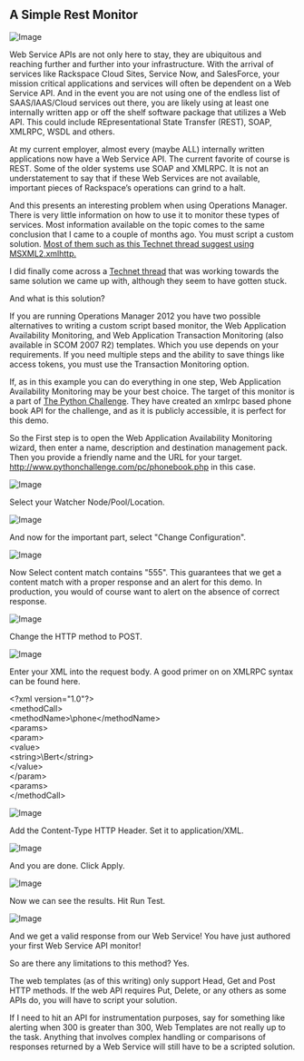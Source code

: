 ## A Simple Rest Monitor

![Image](https://raw.githubusercontent.com/y0y0dyn3/opsmanfan/master/simplerestmonitor/docs/blog-banner.png)

Web Service APIs are not only here to stay, they are ubiquitous and reaching further and further into your infrastructure. With the arrival of services like Rackspace Cloud Sites, Service Now, and SalesForce, your mission critical applications and services will often be dependent on a Web Service API. And in the event you are not using one of the endless list of SAAS/IAAS/Cloud services out there, you are likely using at least one internally written app or off the shelf software package that utilizes a Web API. This could include REpresentational State Transfer (REST), SOAP, XMLRPC, WSDL and others.

At my current employer, almost every (maybe ALL) internally written applications now have a Web Service API. The current favorite of course is REST. Some of the older systems use SOAP and XMLRPC. It is not an understatement to say that if these Web Services are not available, important pieces of Rackspace’s operations can grind to a halt.

And this presents an interesting problem when using Operations Manager. There is very little information on how to use it to monitor these types of services. Most information available on the topic comes to the same conclusion that I came to a couple of months ago. You must script a custom solution. [Most of them such as this Technet thread suggest using  MSXML2.xmlhttp.](https://social.technet.microsoft.com/Forums/systemcenter/en-US/10e7798a-bbe6-4798-93d6-2e655fa74973/monitor-a-web-service-in-scom-2007-r2?forum=operationsmanagergeneral) 

I did finally come across a [Technet thread](https://social.technet.microsoft.com/Forums/systemcenter/en-US/33c0f171-f70b-4979-bdab-cd990714d447/how-can-i-monitor-a-soap-response-with-scom-2007-r2?forum=operationsmanagergenerall) that was working towards the same solution we came up with, although they seem to have gotten stuck.

And what is this solution?

If you are running Operations Manager 2012 you have two possible alternatives to writing a custom script based monitor, the Web Application Availability Monitoring, and Web Application Transaction Monitoring (also available in SCOM 2007 R2) templates. Which you use depends on your requirements. If you need multiple steps and the ability to save things like access tokens, you must use the Transaction Monitoring option.

If, as in this example you can do everything in one step, Web Application Availability Monitoring may be your best choice. The target of this monitor is a part of [The Python Challenge](http://www.pythonchallenge.com). They have created an xmlrpc based phone book API for the challenge, and as it is publicly accessible, it is perfect for this demo.

So the First step is to open the Web Application Availability Monitoring wizard, then enter a name, description and destination management pack. Then you provide a friendly name and the URL for your target. http://www.pythonchallenge.com/pc/phonebook.php in this case.

![Image](https://raw.githubusercontent.com/y0y0dyn3/opsmanfan/master/simplerestmonitor/docs/3.jpg)




Select your Watcher Node/Pool/Location.

![Image](https://raw.githubusercontent.com/y0y0dyn3/opsmanfan/master/simplerestmonitor/docs/4v2.jpg)

And now for the important part,  select "Change Configuration".

![Image](https://raw.githubusercontent.com/y0y0dyn3/opsmanfan/master/simplerestmonitor/docs/5v2.jpg)

Now Select content match contains "555".  This guarantees that we get a content match with a proper response and an alert for this demo. In production, you would of course want to alert on the absence of correct response.

![Image](https://raw.githubusercontent.com/y0y0dyn3/opsmanfan/master/simplerestmonitor/docs/7.jpg)


Change the HTTP method to POST.


![Image](https://raw.githubusercontent.com/y0y0dyn3/opsmanfan/master/simplerestmonitor/docs/8.jpg)


Enter your XML into the request body.  A good primer on on XMLRPC syntax can be found here.
 
\<?xml version="1.0"?>\
\<methodCall>\
\<methodName>\phone\</methodName>\
\<params>\
\<param>\
\<value>\
\<string>\Bert\</string>\
\</value>\
\</param>\
\<params>\
\</methodCall>

![Image](https://raw.githubusercontent.com/y0y0dyn3/opsmanfan/master/simplerestmonitor/docs/9.jpg)



Add the Content-Type HTTP Header.  Set it to application/XML.


![Image](https://raw.githubusercontent.com/y0y0dyn3/opsmanfan/master/simplerestmonitor/docs/10.jpg)

And you are done.  Click Apply.

![Image](https://raw.githubusercontent.com/y0y0dyn3/opsmanfan/master/simplerestmonitor/docs/11.jpg)

Now we can see the results.  Hit Run Test.

![Image](https://raw.githubusercontent.com/y0y0dyn3/opsmanfan/master/simplerestmonitor/docs/12.jpg)


And we get a valid response from our Web Service!  You have just authored your first Web Service API monitor!




So are there any limitations to this method?  Yes.

The web templates (as of this writing) only support Head, Get and Post HTTP methods.  If the web API requires Put, Delete, or any others as some APIs do, you will have to script your solution.

If I need to hit an API for instrumentation purposes, say for something like alerting when <int>300</int> is greater than 300, Web Templates are not really up to the task. Anything that involves complex handling or comparisons of responses returned by a Web Service will still have to be a scripted solution.
